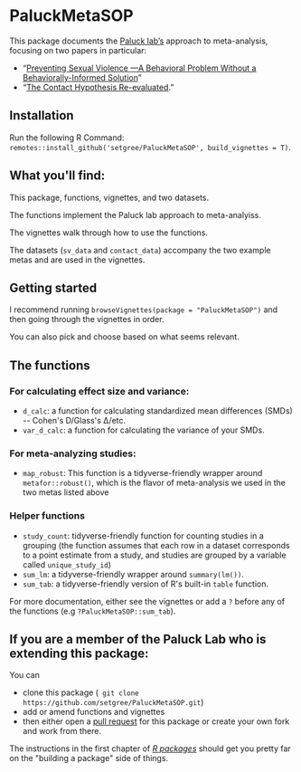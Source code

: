 # PaluckMetaSOP

This package documents the [Paluck lab’s](http://www.betsylevypaluck.com/)
approach to meta-analysis, focusing on two papers in particular:

* “[Preventing Sexual Violence —A Behavioral Problem Without a Behaviorally-Informed Solution](https://doi.org/10.1177/1529100623122197)” 
* “[The Contact Hypothesis Re-evaluated](https://doi.org/10.1017/bpp.2018.25).”

## Installation
Run the following R Command:
`remotes::install_github('setgree/PaluckMetaSOP', build_vignettes = T)`.

## What you'll find:
This package, functions, vignettes, and two datasets.

The functions implement the Paluck lab approach to meta-analyiss.

The vignettes walk through how to use the functions.

The datasets (`sv_data` and `contact_data`) accompany the two example metas and are used in the vignettes.

## Getting started
I recommend running `browseVignettes(package = "PaluckMetaSOP")` and then going through the vignettes in order. 

You can also pick and choose based on what seems relevant.

## The functions
### For calculating effect size and variance:
* `d_calc`: a function for calculating standardized mean differences (SMDs) -- Cohen's D/Glass's ∆/etc.
* `var_d_calc`: a function for calculating the variance of your SMDs.

### For meta-analyzing studies:
* `map_robust`: This function is a tidyverse-friendly wrapper around `metafor::robust()`, which is the flavor of meta-analysis we used in the two metas listed above

### Helper functions
* `study_count`: tidyverse-friendly function for counting studies in a grouping (the function assumes that each row in a dataset corresponds to a point estimate from a study, and studies are grouped by a variable called `unique_study_id`)
* `sum_lm`: a tidyverse-friendly wrapper around `summary(lm())`. 
* `sum_tab`: a tidyverse-friendly version of R's built-in `table` function.

For more documentation, either see the vignettes or add a `?` before any of the functions (e.g `?PaluckMetaSOP::sum_tab`).

## If you are a member of the Paluck Lab who is extending this package:
You can 
* clone this package (` git clone https://github.com/setgree/PaluckMetaSOP.git`)
* add or amend functions and vignettes 
* then either open a [pull request](https://docs.github.com/en/pull-requests/collaborating-with-pull-requests/proposing-changes-to-your-work-with-pull-requests/creating-a-pull-request) for this package or create your own fork and work from there. 

The instructions in the first chapter of [*R packages*](https://r-pkgs.org/) should get you pretty far on the "building a package" side of things.
